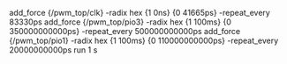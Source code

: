 add_force {/pwm_top/clk} -radix hex {1 0ns} {0 41665ps} -repeat_every 83330ps
add_force {/pwm_top/pio3} -radix hex {1 100ms} {0 350000000000ps} -repeat_every 500000000000ps
add_force {/pwm_top/pio1} -radix hex {1 100ms} {0 110000000000ps} -repeat_every 20000000000ps
run 1 s